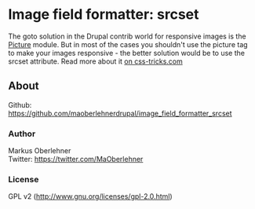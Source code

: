 # Image field formatter: srcset
The goto solution in the Drupal contrib world for responsive images is the
[Picture](https://www.drupal.org/project/picture) module. But in most of the
cases you shouldn't use the picture tag to make your images responsive - the
better solution would be to use the srcset attribute. Read more about it
[on css-tricks.com](http://bit.ly/1FLxY3E)

## About
Github: https://github.com/maoberlehnerdrupal/image_field_formatter_srcset

### Author
Markus Oberlehner  
Twitter: https://twitter.com/MaOberlehner

### License
GPL v2 (http://www.gnu.org/licenses/gpl-2.0.html)
